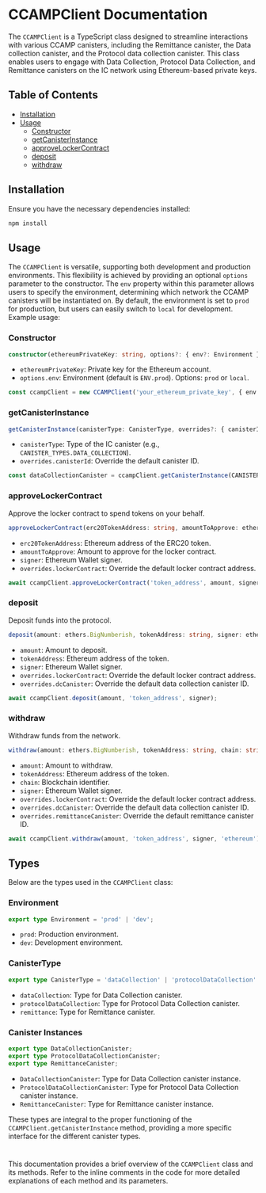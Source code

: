 
# CCAMPClient Documentation

The `CCAMPClient` is a TypeScript class designed to streamline interactions with various CCAMP canisters, including the Remittance canister, the Data collection canister, and the Protocol data collection canister. This class enables users to engage with Data Collection, Protocol Data Collection, and Remittance canisters on the IC network using Ethereum-based private keys.

## Table of Contents

- [Installation](https://chat.openai.com/c/073de091-84c7-4ff6-aded-3955335ad8a3#installation)
- [Usage](https://chat.openai.com/c/073de091-84c7-4ff6-aded-3955335ad8a3#usage)
  - [Constructor](https://chat.openai.com/c/073de091-84c7-4ff6-aded-3955335ad8a3#constructor)
  - [getCanisterInstance](https://chat.openai.com/c/073de091-84c7-4ff6-aded-3955335ad8a3#getcanisterinstance)
  - [approveLockerContract](https://chat.openai.com/c/073de091-84c7-4ff6-aded-3955335ad8a3#approvelockercontract)
  - [deposit](https://chat.openai.com/c/073de091-84c7-4ff6-aded-3955335ad8a3#deposit)
  - [withdraw](https://chat.openai.com/c/073de091-84c7-4ff6-aded-3955335ad8a3#withdraw)

## Installation

Ensure you have the necessary dependencies installed:

```bash
npm install
```

## Usage

The `CCAMPClient` is versatile, supporting both development and production environments. This flexibility is achieved by providing an optional `options` parameter to the constructor. The `env` property within this parameter allows users to specify the environment, determining which network the CCAMP canisters will be instantiated on. By default, the environment is set to `prod` for production, but users can easily switch to `local` for development. Example usage:

### Constructor

```typescript
constructor(ethereumPrivateKey: string, options?: { env?: Environment })
```

- `ethereumPrivateKey`: Private key for the Ethereum account.
- `options.env`: Environment (default is `ENV.prod`). Options: `prod` or `local`.

```typescript
const ccampClient = new CCAMPClient('your_ethereum_private_key', { env: ENV.prod });
```

### getCanisterInstance

```typescript
getCanisterInstance(canisterType: CanisterType, overrides?: { canisterId?: string }): any
```

- `canisterType`: Type of the IC canister (e.g., `CANISTER_TYPES.DATA_COLLECTION`).
- `overrides.canisterId`: Override the default canister ID.

```typescript
const dataCollectionCanister = ccampClient.getCanisterInstance(CANISTER_TYPES.DATA_COLLECTION);
```

### approveLockerContract

Approve the locker contract to spend tokens on your behalf.

```typescript
approveLockerContract(erc20TokenAddress: string, amountToApprove: ethers.BigNumberish, signer: ethers.Wallet, overrides?: { lockerContract?: string }): Promise<any>
```

- `erc20TokenAddress`: Ethereum address of the ERC20 token.
- `amountToApprove`: Amount to approve for the locker contract.
- `signer`: Ethereum Wallet signer.
- `overrides.lockerContract`: Override the default locker contract address.

```typescript
await ccampClient.approveLockerContract('token_address', amount, signer);
```

### deposit

Deposit funds into the protocol.

```typescript
deposit(amount: ethers.BigNumberish, tokenAddress: string, signer: ethers.Wallet, overrides?: { lockerContract?: string; dcCanister?: string }): Promise<Transaction>
```

- `amount`: Amount to deposit.
- `tokenAddress`: Ethereum address of the token.
- `signer`: Ethereum Wallet signer.
- `overrides.lockerContract`: Override the default locker contract address.
- `overrides.dcCanister`: Override the default data collection canister ID.

```typescript
await ccampClient.deposit(amount, 'token_address', signer);
```

### withdraw

Withdraw funds from the network.

```typescript
withdraw(amount: ethers.BigNumberish, tokenAddress: string, chain: string ,signer: ethers.Wallet, overrides?: { lockerContract?: string; dcCanister?: string; remittanceCanister?: string }): Promise<Transaction>
```

- `amount`: Amount to withdraw.
- `tokenAddress`: Ethereum address of the token.
- `chain`: Blockchain identifier.
- `signer`: Ethereum Wallet signer.
- `overrides.lockerContract`: Override the default locker contract address.
- `overrides.dcCanister`: Override the default data collection canister ID.
- `overrides.remittanceCanister`: Override the default remittance canister ID.

```typescript
await ccampClient.withdraw(amount, 'token_address', signer, 'ethereum');
```

## Types

Below are the types used in the `CCAMPClient` class:

### Environment

```typescript
export type Environment = 'prod' | 'dev';
```

- `prod`: Production environment.
- `dev`: Development environment.

### CanisterType

```typescript
export type CanisterType = 'dataCollection' | 'protocolDataCollection' | 'remittance';
```

- `dataCollection`: Type for Data Collection canister.
- `protocolDataCollection`: Type for Protocol Data Collection canister.
- `remittance`: Type for Remittance canister.

### Canister Instances

```typescript
export type DataCollectionCanister;
export type ProtocolDataCollectionCanister;
export type RemittanceCanister;
```

- `DataCollectionCanister`: Type for Data Collection canister instance.
- `ProtocolDataCollectionCanister`: Type for Protocol Data Collection canister instance.
- `RemittanceCanister`: Type for Remittance canister instance.

These types are integral to the proper functioning of the `CCAMPClient.getCanisterInstance` method, providing a more specific interface for the different canister types.

#
This documentation provides a brief overview of the `CCAMPClient` class and its methods. Refer to the inline comments in the code for more detailed explanations of each method and its parameters.